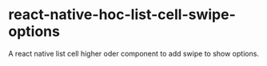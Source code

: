 # react-native-hoc-list-cell-swipe-options
A react native list cell higher oder component to add swipe to show options.
